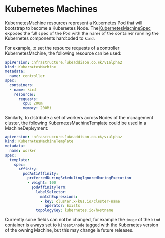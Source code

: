 # Kubernetes Machines

KubernetesMachine resources represent a Kubernetes Pod that will bootstrap to become a Kubernetes
Node. The [KubernetesMachineSpec] exposes the full spec of the Pod with the name of the container
running the Kubernetes components hardcoded to `kind`.

For example, to set the resource requests of a controller KubernetesMachine, the following resource
can be used:

```yaml
apiVersion: infrastructure.lukeaddison.co.uk/v1alpha2
kind: KubernetesMachine
metadata:
  name: controller
spec:
  containers:
  - name: kind
    resources:
      requests:
        cpu: 200m
        memory: 200Mi
```

Similarly, to distribute a set of workers across Nodes of the management cluster, the following
KubernetesMachineTemplate could be used in a MachineDeployment:

```yaml
apiVersion: infrastructure.lukeaddison.co.uk/v1alpha2
kind: KubernetesMachineTemplate
metadata:
  name: worker
spec:
  template:
    spec:
      affinity:
        podAntiAffinity:
          preferredDuringSchedulingIgnoredDuringExecution:
          - weight: 100
            podAffinityTerm:
              labelSelector:
                matchExpressions:
                - key: cluster.x-k8s.io/cluster-name
                  operator: Exists
              topologyKey: kubernetes.io/hostname
```

Currently some fields can not be changed, for example the `image` of the `kind` container is always
set to `kindest/node` tagged with the Kubernetes version of the owning Machine, but this may change
in future releases.

[KubernetesMachineSpec]: https://github.com/dippynark/cluster-api-provider-kubernetes/blob/c4948530d12eef1714f42e3552bd6e4b98f1f3e7/api/v1alpha2/kubernetesmachine_types.go#L33
